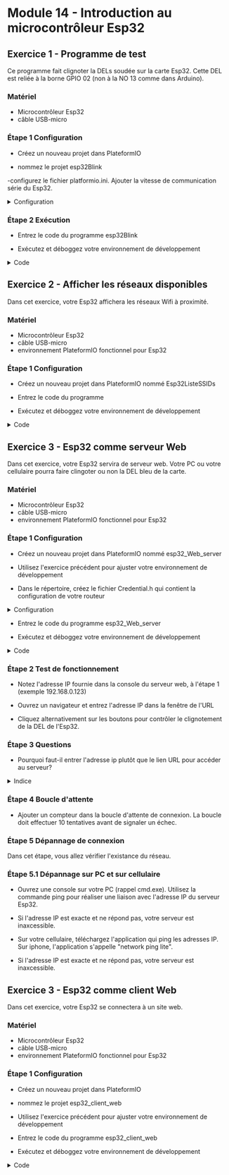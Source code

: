 # Module 14 - Introduction au microcontrôleur Esp32

## Exercice 1 - Programme de test

Ce programme fait clignoter la DELs soudée sur la carte Esp32. Cette DEL est reliée à la borne GPIO 02 (non à la NO 13 comme dans Arduino).

### Matériel

- Microcontrôleur Esp32
- câble USB-micro

### Étape 1 Configuration

- Créez un nouveau projet dans PlateformIO

- nommez le projet esp32Blink

-configurez le fichier platformio.ini. Ajouter la vitesse de communication série du Esp32.


<details>
    <summary>Configuration </summary>

[env:esp32doit-devkit-v1]

platform = espressif32

board = esp32doit-devkit-v1

framework = arduino

monitor_speed = 115200

</details>

### Étape 2 Exécution

- Entrez le code du programme esp32Blink

- Exécutez et déboggez votre environnement de développement

<details>
    <summary>Code</summary>

```cpp
/*
  ESP32 Blink
  esp32-blink.ino
  Rewrite of classic Blink sketch for ESP32
  Use LED on GPIO2
   
  DroneBot Workshop 2020
  https://dronebotworkshop.com
*/
 
// LED on GPIO2
int ledPin = 2;
 
void setup()
{
    // Set LED as output
    pinMode(ledPin, OUTPUT);
    
    // Serial monitor setup
    Serial.begin(115200);
}
 
void loop()
{
    Serial.print("Hello");
    digitalWrite(ledPin, HIGH);
    
    delay(500);
    
    Serial.println(" world!");
    digitalWrite(ledPin, LOW);
    
    delay(500);
}
```
</details>

## Exercice 2 - Afficher les réseaux disponibles
 
Dans cet exercice, votre Esp32 affichera les réseaux Wifi à proximité.
 
### Matériel

- Microcontrôleur Esp32
- câble USB-micro
- environnement PlateformIO fonctionnel pour Esp32

### Étape 1 Configuration

- Créez un nouveau projet dans PlateformIO nommé Esp32ListeSSIDs

- Entrez le code du programme

- Exécutez et déboggez votre environnement de développement

<details>
    <summary>Code</summary>

```cpp
/*
 *  This sketch demonstrates how to scan WiFi networks.
 *  The API is almost the same as with the WiFi Shield library,
 *  the most obvious difference being the different file you need to include:
 */
#include <Arduino.h>
#include <Credential.h>
#include <WiFi.h>

void setup()
{
    Serial.begin(9600);

    // Set WiFi to station mode and disconnect from an AP if it was previously connected
    WiFi.mode(WIFI_STA);
    WiFi.disconnect();
    delay(100);

    Serial.println("Setup done");
}

void loop()
{
    Serial.println("scan start");

    // WiFi.scanNetworks will return the number of networks found
    int n = WiFi.scanNetworks();
    Serial.println("scan done");
    if (n == 0) {
        Serial.println("no networks found");
    } else {
        Serial.print(n);
        Serial.println(" networks found");
        for (int i = 0; i < n; ++i) {
            // Print SSID and RSSI for each network found
            Serial.print(i + 1);
            Serial.print(": ");
            Serial.print(WiFi.SSID(i));
            Serial.print(" (");
            Serial.print(WiFi.RSSI(i));
            Serial.print(")");
            Serial.println((WiFi.encryptionType(i) == WIFI_AUTH_OPEN)?" ":"*");
            delay(10);
        }
    }
    Serial.println("");

    // Wait a bit before scanning again
    delay(5000);
}
```
</details>

## Exercice 3 - Esp32 comme serveur Web
 
Dans cet exercice, votre Esp32 servira de serveur web. Votre PC ou votre cellulaire pourra faire clingoter ou non la DEL bleu de la carte.

### Matériel

- Microcontrôleur Esp32
- câble USB-micro
- environnement PlateformIO fonctionnel pour Esp32

### Étape 1 Configuration

- Créez un nouveau projet dans PlateformIO nommé esp32_Web_server

- Utilisez l'exercice précédent pour ajuster votre environnement de développement

- Dans le répertoire, créez le fichier Credential.h qui contient la configuration de votre routeur 

<details>
    <summary>Configuration </summary>

#define MYSSID "MONFOURNISSEURPUBLIC"

#define MYPSW "MOTDEPASSESECRET"

</details>

- Entrez le code du programme esp32_Web_server

- Exécutez et déboggez votre environnement de développement

<details>
    <summary>Code</summary>

```cpp
/*
 WiFi Web Server LED Blink

 A simple web server that lets you blink an LED via the web.
 This sketch will print the IP address of your WiFi Shield (once connected)
 to the Serial monitor. From there, you can open that address in a web browser
 to turn on and off the LED on pin 5.

 If the IP address of your shield is yourAddress:
 http://yourAddress/H turns the LED on
 http://yourAddress/L turns it off

 This example is written for a network using WPA encryption. For
 WEP or WPA, change the Wifi.begin() call accordingly.

 Circuit:
 * WiFi shield attached
 * LED attached to pin 5

 created for arduino 25 Nov 2012
 by Tom Igoe

ported for sparkfun esp32 
31.01.2017 by Jan Hendrik Berlin
 
 */
#include <Arduino.h>
#include <WiFi.h>
#include <Credential.h>

// LED on GPIO2
int ledPin = 2;

const char* ssid = MYSSID ;
const char* password = MYPSW ;

WiFiServer server(80);

void setup()
{
    Serial.begin(115200);
    pinMode(ledPin , OUTPUT);      // set the LED pin mode

    delay(10);

    // We start by connecting to a WiFi network

    Serial.println();
    Serial.println();
    Serial.print("Connecting to ");
    Serial.println(ssid);

    WiFi.begin(ssid, password);

    while (WiFi.status() != WL_CONNECTED) {
		Serial.print(".");
		digitalWrite(ledPin, HIGH);
        delay(500);
        digitalWrite(ledPin, LOW);
		delay(500);
 }

    Serial.println("");
    Serial.println("WiFi connected.");
    Serial.println("IP address: ");
    Serial.println(WiFi.localIP());
    
    server.begin();

}

int value = 0;

void loop(){
 WiFiClient client = server.available();   // listen for incoming clients

  if (client) {                             // if you get a client,
    Serial.println("New Client.");           // print a message out the serial port
    String currentLine = "";                // make a String to hold incoming data from the client
    while (client.connected()) {            // loop while the client's connected
      if (client.available()) {             // if there's bytes to read from the client,
        char c = client.read();             // read a byte, then
        Serial.write(c);                    // print it out the serial monitor
        if (c == '\n') {                    // if the byte is a newline character

          // if the current line is blank, you got two newline characters in a row.
          // that's the end of the client HTTP request, so send a response:
          if (currentLine.length() == 0) {
            // HTTP headers always start with a response code (e.g. HTTP/1.1 200 OK)
            // and a content-type so the client knows what's coming, then a blank line:
            client.println("HTTP/1.1 200 OK");
            client.println("Content-type:text/html");
            client.println();

            // the content of the HTTP response follows the header:
            client.print("Click <a href=\"/H\">here</a> to turn the LED on pin 5 on.<br>");
            client.print("Click <a href=\"/L\">here</a> to turn the LED on pin 5 off.<br>");

            // The HTTP response ends with another blank line:
            client.println();
            // break out of the while loop:
            break;
          } else {    // if you got a newline, then clear currentLine:
            currentLine = "";
          }
        } else if (c != '\r') {  // if you got anything else but a carriage return character,
          currentLine += c;      // add it to the end of the currentLine
        }

        // Check to see if the client request was "GET /H" or "GET /L":
        if (currentLine.endsWith("GET /H")) {
          digitalWrite(ledPin, HIGH);               // GET /H turns the LED on
        }
        if (currentLine.endsWith("GET /L")) {
          digitalWrite(ledPin, LOW);                // GET /L turns the LED off
        }
      }
    }
    // close the connection:
    client.stop();
    Serial.println("Client Disconnected.");
  }
}
```
</details>

### Étape 2 Test de fonctionnement

- Notez l'adresse IP fournie dans la console du serveur web, à l'étape 1 (exemple 192.168.0.123)

- Ouvrez un navigateur et entrez l'adresse IP dans la fenêtre de l'URL

- Cliquez alternativement sur les boutons pour contrôler le clignotement de la DEL de l'Esp32.

### Étape 3 Questions

- Pourquoi faut-il entrer l'adresse ip plutôt que le lien URL pour accéder au serveur?

<details>
    <summary>Indice</summary>

- Aucune configuration DNS est disponible pour ce site web.

</details>

### Étape 4 Boucle d'attente

- Ajouter un compteur dans la boucle d'attente de connexion. La boucle doit effectuer 10 tentatives avant de signaler un échec. 

### Étape 5 Dépannage de connexion

Dans cet étape, vous allez vérifier l'existance du réseau.

### Étape 5.1 Dépannage sur PC et sur cellulaire

- Ouvrez une console sur votre PC (rappel cmd.exe). Utilisez la commande ping pour réaliser une liaison avec l'adresse IP du serveur Esp32.

- Si l'adresse IP est exacte et ne répond pas, votre serveur est inaxcessible.

- Sur votre cellulaire, téléchargez l'application qui ping les adresses IP. Sur iphone, l'application s'appelle "network ping lite".

- Si l'adresse IP est exacte et ne répond pas, votre serveur est inaxcessible.

## Exercice 3 - Esp32 comme client Web
 
Dans cet exercice, votre Esp32 se connectera à un site web.

### Matériel

- Microcontrôleur Esp32
- câble USB-micro
- environnement PlateformIO fonctionnel pour Esp32

### Étape 1 Configuration

- Créez un nouveau projet dans PlateformIO

- nommez le projet esp32_client_web

- Utilisez l'exercice précédent pour ajuster votre environnement de développement

- Entrez le code du programme esp32_client_web

- Exécutez et déboggez votre environnement de développement

<details>
    <summary>Code</summary>

```cpp

/**
 * Based on WiFiWebClient
 */

#include <Arduino.h>
#include <Credential.h>

#include <SPI.h>
#include <WiFi.h>

const char* ssid = MYSSID ;
const char* password = MYPSW ;

int status = WL_IDLE_STATUS;

void setup() {
  //Initialize serial and wait for port to open:
  Serial.begin(115200);
  while (!Serial) {} //wait for serial
  WiFi.begin(ssid, password);
  Serial.print("Try to Connect to: ");
  Serial.println(ssid);

  while (WiFi.status() != WL_CONNECTED) {
   Serial.print(".");
   delay(100);
  }
     
  Serial.println("Connected to wifi");
  printWifiStatus();

  Serial.println("\nStarting connection to server...");
  // if you get a connection, report back via serial:
  if (client.connect(server, 80)) {
    Serial.println("connected to server");
    // Make a HTTP request:
    client.println("GET /ip HTTP/1.1");
    client.println("Host: ipinfo.io");
    client.println("Connection: close");
    client.println();
  }
}

void loop() {
  // if there are incoming bytes available
  // from the server, read them and print 
  while (client.available()) {
    char c = client.read();
    Serial.write(c);
  }

  // if the server's disconnected, stop the client:
  if (!client.connected()) {
    Serial.println();
    Serial.println("disconnecting from server.");
    client.stop();

    // do nothing forevermore:
    while (true);
  }
}

void printWifiStatus() {
  // print the SSID of the network you're attached to:
  Serial.print("SSID: ");
  Serial.println(WiFi.SSID());

  // print your WiFi shield's IP address:
  IPAddress ip = WiFi.localIP();
  Serial.print("IP Address: ");
  Serial.println(ip);

  // print the received signal strength:
  long rssi = WiFi.RSSI();
  Serial.print("signal strength (RSSI):");
  Serial.print(rssi);
  Serial.println(" dBm");
}
```
</details>
